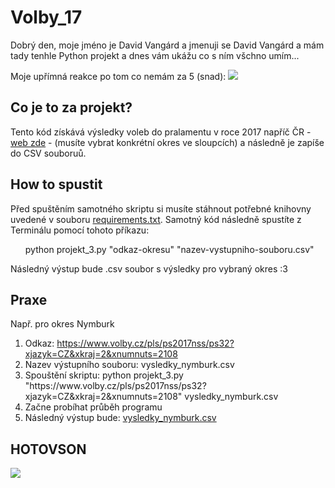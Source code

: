 # Volby_17

Dobrý den, moje jméno je David Vangárd a jmenuji se David Vangárd a mám tady tenhle Python projekt a dnes vám ukážu co s ním všchno umím...</bl>

Moje upřímná reakce po tom co nemám za 5 (snad): <img src="https://t4.ftcdn.net/jpg/02/25/43/37/360_F_225433780_adJUNaMFOgZDEY2lELYXAqfj4jCX7dBX.jpg">

<h2><b>Co je to za projekt?</b></h2>
    <p>
        Tento kód získává výsledky voleb do pralamentu v roce 2017 napříč ČR - <a target="_blank" href="https://volby.cz/pls/ps2017nss/ps3?xjazyk=CZ">web zde</a> - (musíte vybrat konkrétní okres ve sloupcích) a následně je zapíše do CSV souboruů. 
    </p>
    
<h2><b>How to spustit</b></h2>
    <p>
        Před spuštěním samotného skriptu si musíte stáhnout potřebné knihovny uvedené v souboru <a href="https://github.com/Zajic31/Volby_17/blob/main/requirements.txt"> requirements.txt</a>. Samotný kód následně spustíte z Terminálu pomocí tohoto příkazu:</p><bl> 
        <ul>python projekt_3.py "odkaz-okresu" "nazev-vystupniho-souboru.csv"</ul>
    </p>
    <p>
        Následný výstup bude .csv soubor s výsledky pro vybraný okres :3
    </p>

<h2><b>Praxe</b></h2>
    <p>
        Např. pro okres Nymburk </bl> 
        <ol>
            <li>
                Odkaz: <a href="https://www.volby.cz/pls/ps2017nss/ps32?xjazyk=CZ&xkraj=2&xnumnuts=2108">https://www.volby.cz/pls/ps2017nss/ps32?xjazyk=CZ&xkraj=2&xnumnuts=2108</a>
            </li>
            <li>
                Nazev výstupního souboru: vysledky_nymburk.csv
            </li>
            <li>
                Spouštění skriptu: </bl>
                python projekt_3.py "https://www.volby.cz/pls/ps2017nss/ps32?xjazyk=CZ&xkraj=2&xnumnuts=2108" vysledky_nymburk.csv
            </li>
            <li>
                Začne probíhat průběh programu
            </li>
            <li>
                Následný výstup bude: <a href="https://github.com/Zajic31/Volby_17/blob/main/vysledky_nymburk.csv">vysledky_nymburk.csv</a>
            </li>
        </ol>
    </p>

<h2>HOTOVSON</h2>
    <img src="https://ih1.redbubble.net/image.490263180.2295/bg,f8f8f8-flat,750x,075,f-pad,750x1000,f8f8f8.jpg">
